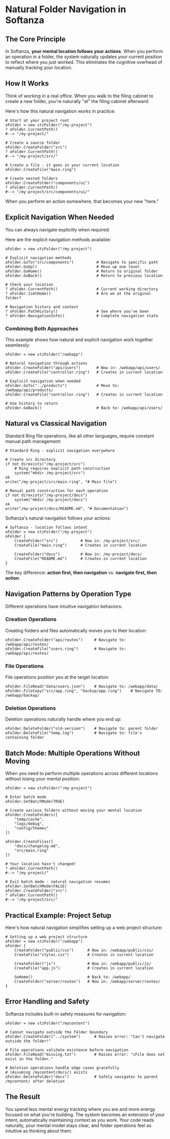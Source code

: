 # Natural Folder Navigation in Softanza

## The Core Principle

In Softanza, **your mental location follows your actions**. When you perform an operation in a folder, the system naturally updates your current position to reflect where you just worked. This eliminates the cognitive overhead of manually tracking your location.

## How It Works

Think of working in a real office. When you walk to the filing cabinet to create a new folder, you're naturally "at" the filing cabinet afterward:

Here's how this natural navigation works in practice:

```ring
# Start at your project root
oFolder = new stzFolder("/my-project")
? oFolder.CurrentPath()  
#--> "/my-project/"

# Create a source folder
oFolder.CreateFolder("src")
? oFolder.CurrentPath()  
#--> "/my-project/src/"

# Create a file - it goes in your current location
oFolder.CreateFile("main.ring")

# Create nested folders
oFolder.CreateFolder("components/ui")
? oFolder.CurrentPath()  
#--> "/my-project/src/components/ui/"
```

When you perform an action somewhere, that becomes your new "here."

## Explicit Navigation When Needed

You can always navigate explicitly when required:

Here are the explicit navigation methods available:

```ring
oFolder = new stzFolder("/my-project")

# Explicit navigation methods
oFolder.GoTo("src/components")          # Navigate to specific path
oFolder.GoUp()                          # Move up one level  
oFolder.GoHome()                        # Return to original folder
oFolder.GoBack()                        # Return to previous location

# Check your location
? oFolder.CurrentPath()                 # Current working directory
? oFolder.IsAtHome()                    # Are we at the original folder?

# Navigation history and context
? oFolder.PathHistory()                 # See where you've been
? oFolder.NavigationInfo()              # Complete navigation state
```

### Combining Both Approaches

This example shows how natural and explicit navigation work together seamlessly:

```ring
oFolder = new stzFolder("/webapp")

# Natural navigation through actions
oFolder.CreateFolder("api/users")       # Now in: /webapp/api/users/
oFolder.CreateFile("controller.ring")   # Creates in current location

# Explicit navigation when needed
oFolder.GoTo("../products")             # Move to: /webapp/api/products/
oFolder.CreateFile("controller.ring")   # Creates in current location

# Use history to return
oFolder.GoBack()                        # Back to: /webapp/api/users/
```

## Natural vs Classical Navigation

Standard Ring file operations, like all other languages, require constant manual path management:

```ring
# Standard Ring - explicit navigation everywhere

# Create src directory
if not direxists("/my-project/src")
    # Ring requires explicit path construction
    system("mkdir /my-project/src")
ok
write("/my-project/src/main.ring", "# Main file")

# Manual path construction for each operation
if not direxists("/my-project/docs")
    system("mkdir /my-project/docs")
ok
write("/my-project/docs/README.md", "# Documentation")
```

Softanza's natural navigation follows your actions:

```ring
# Softanza - location follows intent
oFolder = new stzFolder("/my-project")
oFolder {
	CreateFolder("src")          # Now in: /my-project/src/
	CreateFile("main.ring")      # Creates in current location

	CreateFolder("docs")         # Now in: /my-project/docs/  
	CreateFile("README.md")      # Creates in current location
}
```

The key difference: **action first, then navigation** vs. **navigate first, then action**.

## Navigation Patterns by Operation Type

Different operations have intuitive navigation behaviors:

### Creation Operations

Creating folders and files automatically moves you to their location:

```ring
oFolder.CreateFolder("api/routes")     # Navigate to: /webapp/api/routes/
oFolder.CreateFile("users.ring")       # Navigate to: /webapp/api/routes/
```

### File Operations

File operations position you at the target location:

```ring
oFolder.FileRead("data/users.json")    # Navigate to: /webapp/data/
oFolder.FileCopy("src/app.ring", "backup/app.ring")    # Navigate TO: /webapp/backup/
```

### Deletion Operations

Deletion operations naturally handle where you end up:

```ring
oFolder.DeleteFolder("old-version")    # Navigate to: parent folder
oFolder.DeleteFile("temp.log")         # Navigate to: file's containing folder
```

## Batch Mode: Multiple Operations Without Moving

When you need to perform multiple operations across different locations without losing your mental position:

```ring
oFolder = new stzFolder("/my-project")

# Enter batch mode
oFolder.SetBatchMode(TRUE)

# Create various folders without moving your mental location
oFolder.CreateFolders([
	"temp/cache",
	"logs/debug", 
	"config/themes"
])

oFolder.CreateFiles([
	"docs/changelog.md",
	"src/main.ring"
])

# Your location hasn't changed!
? oFolder.CurrentPath()  
#--> "/my-project/"

# Exit batch mode - natural navigation resumes
oFolder.SetBatchMode(FALSE)
oFolder.CreateFolder("src")
? oFolder.CurrentPath()  
#--> "/my-project/src/"
```

## Practical Example: Project Setup

Here's how natural navigation simplifies setting up a web project structure:

```ring
# Setting up a web project structure
oFolder = new stzFolder("/webapp")
oFolder {
	CreateFolder("public/css")      # Now in: /webapp/public/css/
	CreateFile("styles.css")        # Creates in current location

	CreateFolder("js")              # Now in: /webapp/public/js/
	CreateFile("app.js")            # Creates in current location

	GoHome()                        # Back to: /webapp/
	CreateFolder("server/routes")   # Now in: /webapp/server/routes/
}
```

## Error Handling and Safety

Softanza includes built-in safety measures for navigation:

```ring
oFolder = new stzFolder("/mycontent")

# Cannot navigate outside the folder boundary
oFolder.CreateFolder("../system")      # Raises error: "Can't navigate outside the folder!"

# File operations validate existence before navigation
oFolder.FileRead("missing.txt")        # Raises error: "cFile does not exist in the folder."

# Deletion operations handle edge cases gracefully
# (Assuming /mycontent/docs/) exists
oFolder.DeleteFolder("docs")           # Safely navigates to parent /mycontent/ after deletion
```

## The Result

You spend less mental energy tracking where you are and more energy focused on what you're building. The system becomes an extension of your intent, automatically maintaining context as you work. Your code reads naturally, your mental model stays clear, and folder operations feel as intuitive as thinking about them.
